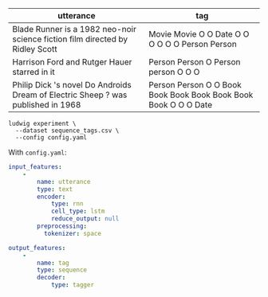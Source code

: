 | utterance                                                                        | tag                                                             |
| -------------------------------------------------------------------------------- | --------------------------------------------------------------- |
| Blade Runner is a 1982 neo-noir science fiction film directed by Ridley Scott    | Movie Movie O O Date O O O O O O Person Person                  |
| Harrison Ford and Rutger Hauer starred in it                                     | Person Person O Person person O O O                             |
| Philip Dick 's novel Do Androids Dream of Electric Sheep ? was published in 1968 | Person Person O O Book Book Book Book Book Book Book O O O Date |

```
ludwig experiment \
  --dataset sequence_tags.csv \
  --config config.yaml
```

With `config.yaml`:

```yaml
input_features:
    -
        name: utterance
        type: text
        encoder: 
            type: rnn
            cell_type: lstm
            reduce_output: null
        preprocessing:
          tokenizer: space

output_features:
    -
        name: tag
        type: sequence
        decoder: 
            type: tagger
```
